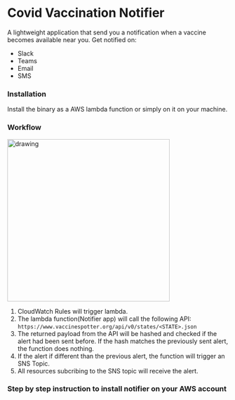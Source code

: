 # Covid Vaccination Notifier

A lightweight application that send you a notification when a vaccine becomes available near you. Get notified on: 
- Slack
- Teams
- Email
- SMS

### Installation 
Install the binary as a AWS lambda function or simply on it on your machine.

### Workflow
<img src="https://s3.us-east-2.amazonaws.com/kepler-images/warrensbox/covid-vaccine-tracker/covid-vaccine-tracker-workflow.svg" alt="drawing" style="width: 370px;"/>

1. CloudWatch Rules will trigger lambda.
1. The lambda function(Notifier app) will call the following API: `https://www.vaccinespotter.org/api/v0/states/<STATE>.json`
1. The returned payload from the API will be hashed and checked if the alert had been sent before. If the hash matches the previously sent alert, the function does nothing.
1. If the alert if different than the previous alert, the function will trigger an SNS Topic.
1. All resources subcribing to the SNS topic will receive the alert.



### Step by step instruction to install notifier on your AWS account




